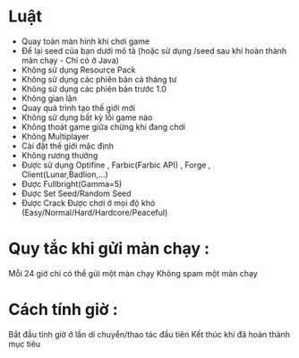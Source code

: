 # Luật
- Quay toàn màn hình khi chơi game
- Để lại seed của bạn dưới mô tả (hoặc sử dụng /seed sau khi hoàn thành màn chạy - Chỉ có ở Java)
- Không sử dụng Resource Pack
- Không sử dụng các phiên bản cá tháng tư
- Không sử dụng các phiên bản trước 1.0
- Không gian lận 
- Quay quá trình tạo thế giới mới
- Không sử dụng bất kỳ lỗi game nào
- Không thoát game giữa chừng khi đang chơi
- Không Multiplayer
- Cài đặt thế giới mặc định
- Không rương thưởng
- Được sử dụng Optifine , Farbic(Farbic API) , Forge , Client(Lunar,Badlion,...)
- Được Fullbright(Gamma=5)
- Được Set Seed/Random Seed
- Được Crack
Được chơi ở mọi độ khó (Easy/Normal/Hard/Hardcore/Peaceful)
# Quy tắc khi gửi màn chạy : 
Mỗi 24 giờ chỉ có thể gửi một màn chạy
Không spam một màn chạy
# Cách tính giờ : 
Bắt đầu tính giờ ở lần di chuyển/thao tác đầu tiên
Kết thúc khi đã hoàn thành mục tiêu

